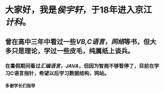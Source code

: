 # 大家好，我是*侯宇轩*，于18年进入京江***计科***。
## 曾在高中三年中看过一些***VB,C语言，网络***等书，但大多只是理论，学过一些皮毛，纯属纸上谈兵。
### 在暑假期间看过***汇编语言，JAVA***，但因为智商不够暂停了，目前在学习C语言指针，希望以后学习数据结构，网站。
#### 多谢学长们指导
